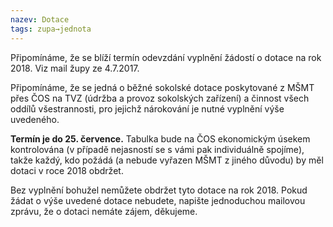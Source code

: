 ```yaml
---
nazev: Dotace
tags: zupa→jednota
---
```


Připomínáme, že se blíží termín odevzdání vyplnění žádostí o dotace na rok 2018. Viz mail župy ze 4.7.2017.

Připomínáme, že se jedná o běžné sokolské dotace poskytované z MŠMT přes ČOS na TVZ (údržba a provoz sokolských zařízení) a činnost všech oddílů všestrannosti, pro jejichž nárokování je nutné vyplnění výše uvedeného.

**Termín je do 25. července.** Tabulka bude na ČOS ekonomickým úsekem kontrolována (v případě nejasností se s vámi pak individuálně spojíme), takže každý, kdo požádá (a nebude vyřazen MŠMT z jiného důvodu) by měl dotaci v roce 2018 obdržet.

Bez vyplnění bohužel nemůžete obdržet tyto dotace na rok 2018. Pokud žádat o výše uvedené dotace nebudete, napište jednoduchou mailovou zprávu, že o dotaci nemáte zájem, děkujeme.